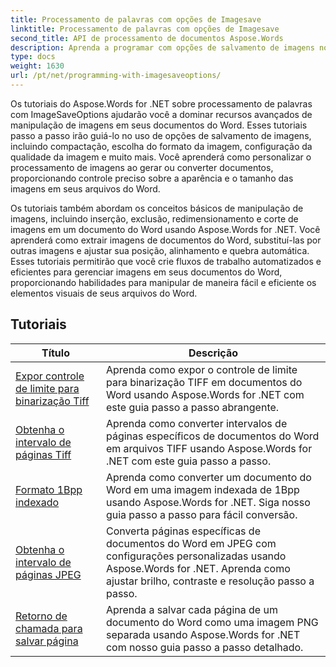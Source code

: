 ```yaml
---
title: Processamento de palavras com opções de Imagesave
linktitle: Processamento de palavras com opções de Imagesave
second_title: API de processamento de documentos Aspose.Words
description: Aprenda a programar com opções de salvamento de imagens no Aspose.Words for .NET. Tutoriais passo a passo com código de exemplo para salvar e manipular imagens em seus documentos do Word.
type: docs
weight: 1630
url: /pt/net/programming-with-imagesaveoptions/
---
```

Os tutoriais do Aspose.Words for .NET sobre processamento de palavras com ImageSaveOptions ajudarão você a dominar recursos avançados de manipulação de imagens em seus documentos do Word. Esses tutoriais passo a passo irão guiá-lo no uso de opções de salvamento de imagens, incluindo compactação, escolha do formato da imagem, configuração da qualidade da imagem e muito mais. Você aprenderá como personalizar o processamento de imagens ao gerar ou converter documentos, proporcionando controle preciso sobre a aparência e o tamanho das imagens em seus arquivos do Word.

Os tutoriais também abordam os conceitos básicos de manipulação de imagens, incluindo inserção, exclusão, redimensionamento e corte de imagens em um documento do Word usando Aspose.Words for .NET. Você aprenderá como extrair imagens de documentos do Word, substituí-las por outras imagens e ajustar sua posição, alinhamento e quebra automática. Esses tutoriais permitirão que você crie fluxos de trabalho automatizados e eficientes para gerenciar imagens em seus documentos do Word, proporcionando habilidades para manipular de maneira fácil e eficiente os elementos visuais de seus arquivos do Word.

 ## Tutoriais
| Título | Descrição |
| --- | --- |
| [Expor controle de limite para binarização Tiff](./expose-threshold-control-for-tiff-binarization/) | Aprenda como expor o controle de limite para binarização TIFF em documentos do Word usando Aspose.Words for .NET com este guia passo a passo abrangente. |
| [Obtenha o intervalo de páginas Tiff](./get-tiff-page-range/) | Aprenda como converter intervalos de páginas específicos de documentos do Word em arquivos TIFF usando Aspose.Words for .NET com este guia passo a passo. |
| [Formato 1Bpp indexado](./format-1bpp-indexed/) | Aprenda como converter um documento do Word em uma imagem indexada de 1Bpp usando Aspose.Words for .NET. Siga nosso guia passo a passo para fácil conversão. |
| [Obtenha o intervalo de páginas JPEG](./get-jpeg-page-range/) | Converta páginas específicas de documentos do Word em JPEG com configurações personalizadas usando Aspose.Words for .NET. Aprenda como ajustar brilho, contraste e resolução passo a passo. |
| [Retorno de chamada para salvar página](./page-saving-callback/) | Aprenda a salvar cada página de um documento do Word como uma imagem PNG separada usando Aspose.Words for .NET com nosso guia passo a passo detalhado. |